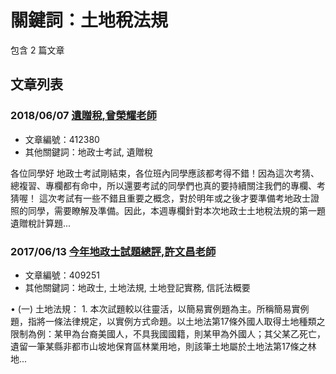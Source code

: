 # 關鍵詞：土地稅法規

包含 2 篇文章

## 文章列表

### 2018/06/07 [遺贈稅,曾榮耀老師](../../articles/412380_%E9%81%BA%E8%B4%88%E7%A8%85%2C%E6%9B%BE%E6%A6%AE%E8%80%80%E8%80%81%E5%B8%AB.md)
- 文章編號：412380
- 其他關鍵詞：地政士考試, 遺贈稅

各位同學好 地政士考試剛結束，各位班內同學應該都考得不錯！因為這次考猜、總複習、專欄都有命中，所以還要考試的同學們也真的要持續關注我們的專欄、考猜喔！ 這次考試有一些不錯且重要之概念，對於明年或之後才要準備考地政士證照的同學，需要瞭解及準備。因此，本週專欄針對本次地政士土地稅法規的第一題遺贈稅計算題...

### 2017/06/13 [今年地政士試題總評,許文昌老師](../../articles/409251_%E4%BB%8A%E5%B9%B4%E5%9C%B0%E6%94%BF%E5%A3%AB%E8%A9%A6%E9%A1%8C%E7%B8%BD%E8%A9%95%2C%E8%A8%B1%E6%96%87%E6%98%8C%E8%80%81%E5%B8%AB.md)
- 文章編號：409251
- 其他關鍵詞：地政士, 土地法規, 土地登記實務, 信託法概要

• (一) 土地法規： 1. 本次試題較以往靈活，以簡易實例題為主。所稱簡易實例題，指將一條法律規定，以實例方式命題。以土地法第17條外國人取得土地種類之限制為例：某甲為台裔美國人，不具我國國籍，則某甲為外國人；其父某乙死亡，遺留一筆某縣非都市山坡地保育區林業用地，則該筆土地屬於土地法第17條之林地...
